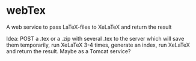 # webTex
A web service to pass LaTeX-files to XeLaTeX and return the result

Idea: POST a .tex or a .zip with several .tex to the server which will save them temporarily, run XeLaTeX 3-4 times, generate an index, run XeLaTeX and return the result.
Maybe as a Tomcat service?
